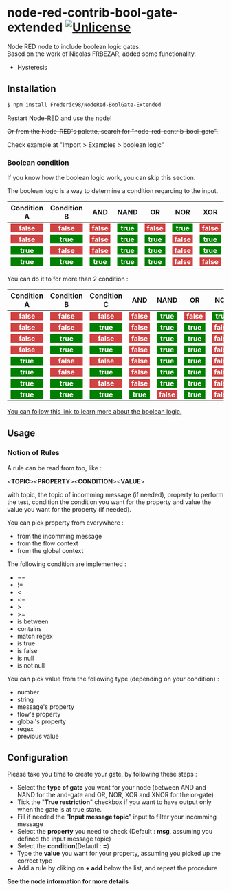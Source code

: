 
# node-red-contrib-bool-gate-extended [![Unlicense](https://img.shields.io/badge/un-license-green.svg?style=flat)](http://unlicense.org)

Node RED node to include boolean logic gates.  
Based on the work of Nicolas FRBEZAR, added some functionality.
- Hysteresis

## Installation

```bash
$ npm install Frederic98/NodeRed-BoolGate-Extended
```

Restart Node-RED and use the node!

~~Or from the Node-RED's palette, search for "node-red-contrib-bool-gate".~~

Check example at "Import > Examples > boolean logic"

### Boolean condition

If you know how the boolean logic work, you can skip this section.

The boolean logic is a way to determine a condition regarding to the input.

|Condition A|Condition B|AND|NAND|OR|NOR|XOR|XNOR
|-|-|-|-|-|-|-|-|
|<div style="color:white;background-color: #cf4343;text-align : center; font-weight : bold; padding : 0px 5px;">false</div>|<div style="color:white;background-color: #cf4343;text-align : center; font-weight : bold; padding : 0px 5px;">false</div>|<div style="color:white;background-color: #cf4343;text-align : center; font-weight : bold; padding : 0px 5px;">false</div>|<div style="color:white;background-color: green;text-align : center; font-weight : bold; padding : 0px 5px;">true</div>|<div style="color:white;background-color: #cf4343;text-align : center; font-weight : bold; padding : 0px 5px;">false</div>|<div style="color:white;background-color: green;text-align : center; font-weight : bold; padding : 0px 5px;">true</div>|<div style="color:white;background-color: #cf4343;text-align : center; font-weight : bold; padding : 0px 5px;">false</div>|<div style="color:white;background-color: green;text-align : center; font-weight : bold; padding : 0px 5px;">true</div>
|<div style="color:white;background-color: #cf4343;text-align : center; font-weight : bold; padding : 0px 5px;">false</div>|<div style="color:white;background-color: green;text-align : center; font-weight : bold; padding : 0px 5px;">true</div>|<div style="color:white;background-color: #cf4343;text-align : center; font-weight : bold; padding : 0px 5px;">false</div>|<div style="color:white;background-color: green;text-align : center; font-weight : bold; padding : 0px 5px;">true</div>|<div style="color:white;background-color: green;text-align : center; font-weight : bold; padding : 0px 5px;">true</div>|<div style="color:white;background-color: #cf4343;text-align : center; font-weight : bold; padding : 0px 5px;">false</div>|<div style="color:white;background-color: green;text-align : center; font-weight : bold; padding : 0px 5px;">true</div>|<div style="color:white;background-color: #cf4343;text-align : center; font-weight : bold; padding : 0px 5px;">false</div>
|<div style="color:white;background-color: green;text-align : center; font-weight : bold; padding : 0px 5px;">true</div>|<div style="color:white;background-color: #cf4343;text-align : center; font-weight : bold; padding : 0px 5px;">false</div>|<div style="color:white;background-color: #cf4343;text-align : center; font-weight : bold; padding : 0px 5px;">false</div>|<div style="color:white;background-color: green;text-align : center; font-weight : bold; padding : 0px 5px;">true</div>|<div style="color:white;background-color: green;text-align : center; font-weight : bold; padding : 0px 5px;">true</div>|<div style="color:white;background-color: #cf4343;text-align : center; font-weight : bold; padding : 0px 5px;">false</div>|<div style="color:white;background-color: green;text-align : center; font-weight : bold; padding : 0px 5px;">true</div>|<div style="color:white;background-color: #cf4343;text-align : center; font-weight : bold; padding : 0px 5px;">false</div>
|<div style="color:white;background-color: green;text-align : center; font-weight : bold; padding : 0px 5px;">true</div>|<div style="color:white;background-color: green;text-align : center; font-weight : bold; padding : 0px 5px;">true</div>|<div style="color:white;background-color: green;text-align : center; font-weight : bold; padding : 0px 5px;">true</div>|<div style="color:white;background-color: green;text-align : center; font-weight : bold; padding : 0px 5px;">true</div>|<div style="color:white;background-color: green;text-align : center; font-weight : bold; padding : 0px 5px;">true</div>|<div style="color:white;background-color: #cf4343;text-align : center; font-weight : bold; padding : 0px 5px;">false</div>|<div style="color:white;background-color: #cf4343;text-align : center; font-weight : bold; padding : 0px 5px;">false</div>|<div style="color:white;background-color: green;text-align : center; font-weight : bold; padding : 0px 5px;">true</div>

You can do it to for more than 2 condition :

|Condition A|Condition B|Condition C|AND|NAND|OR|NOR|XOR|XNOR
|-|-|-|-|-|-|-|-|-|
|<div style="color:white;background-color: #cf4343;text-align : center; font-weight : bold; padding : 0px 5px;">false</div>|<div style="color:white;background-color: #cf4343;text-align : center; font-weight : bold; padding : 0px 5px;">false</div>|<div style="color:white;background-color: #cf4343;text-align : center; font-weight : bold; padding : 0px 5px;">false</div>|<div style="color:white;background-color: #cf4343;text-align : center; font-weight : bold; padding : 0px 5px;">false</div>|<div style="color:white;background-color: green;text-align : center; font-weight : bold; padding : 0px 5px;">true</div>|<div style="color:white;background-color: #cf4343;text-align : center; font-weight : bold; padding : 0px 5px;">false</div>|<div style="color:white;background-color: green;text-align : center; font-weight : bold; padding : 0px 5px;">true</div>|<div style="color:white;background-color: #cf4343;text-align : center; font-weight : bold; padding : 0px 5px;">false</div>|<div style="color:white;background-color: green;text-align : center; font-weight : bold; padding : 0px 5px;">true</div>
|<div style="color:white;background-color: #cf4343;text-align : center; font-weight : bold; padding : 0px 5px;">false</div>|<div style="color:white;background-color: #cf4343;text-align : center; font-weight : bold; padding : 0px 5px;">false</div>|<div style="color:white;background-color: green;text-align : center; font-weight : bold; padding : 0px 5px;">true</div>|<div style="color:white;background-color: #cf4343;text-align : center; font-weight : bold; padding : 0px 5px;">false</div>|<div style="color:white;background-color: green;text-align : center; font-weight : bold; padding : 0px 5px;">true</div>|<div style="color:white;background-color: green;text-align : center; font-weight : bold; padding : 0px 5px;">true</div>|<div style="color:white;background-color: #cf4343;text-align : center; font-weight : bold; padding : 0px 5px;">false</div>|<div style="color:white;background-color: green;text-align : center; font-weight : bold; padding : 0px 5px;">true</div>|<div style="color:white;background-color: #cf4343;text-align : center; font-weight : bold; padding : 0px 5px;">false</div>
|<div style="color:white;background-color: #cf4343;text-align : center; font-weight : bold; padding : 0px 5px;">false</div>|<div style="color:white;background-color: green;text-align : center; font-weight : bold; padding : 0px 5px;">true</div>|<div style="color:white;background-color: #cf4343;text-align : center; font-weight : bold; padding : 0px 5px;">false</div>|<div style="color:white;background-color: #cf4343;text-align : center; font-weight : bold; padding : 0px 5px;">false</div>|<div style="color:white;background-color: green;text-align : center; font-weight : bold; padding : 0px 5px;">true</div>|<div style="color:white;background-color: green;text-align : center; font-weight : bold; padding : 0px 5px;">true</div>|<div style="color:white;background-color: #cf4343;text-align : center; font-weight : bold; padding : 0px 5px;">false</div>|<div style="color:white;background-color: green;text-align : center; font-weight : bold; padding : 0px 5px;">true</div>|<div style="color:white;background-color: #cf4343;text-align : center; font-weight : bold; padding : 0px 5px;">false</div>
|<div style="color:white;background-color: #cf4343;text-align : center; font-weight : bold; padding : 0px 5px;">false</div>|<div style="color:white;background-color: green;text-align : center; font-weight : bold; padding : 0px 5px;">true</div>|<div style="color:white;background-color: green;text-align : center; font-weight : bold; padding : 0px 5px;">true</div>|<div style="color:white;background-color: #cf4343;text-align : center; font-weight : bold; padding : 0px 5px;">false</div>|<div style="color:white;background-color: green;text-align : center; font-weight : bold; padding : 0px 5px;">true</div>|<div style="color:white;background-color: green;text-align : center; font-weight : bold; padding : 0px 5px;">true</div>|<div style="color:white;background-color: #cf4343;text-align : center; font-weight : bold; padding : 0px 5px;">false</div>|<div style="color:white;background-color: #cf4343;text-align : center; font-weight : bold; padding : 0px 5px;">false</div>|<div style="color:white;background-color: green;text-align : center; font-weight : bold; padding : 0px 5px;">true</div>
|<div style="color:white;background-color: green;text-align : center; font-weight : bold; padding : 0px 5px;">true</div>|<div style="color:white;background-color: #cf4343;text-align : center; font-weight : bold; padding : 0px 5px;">false</div>|<div style="color:white;background-color: #cf4343;text-align : center; font-weight : bold; padding : 0px 5px;">false</div>|<div style="color:white;background-color: #cf4343;text-align : center; font-weight : bold; padding : 0px 5px;">false</div>|<div style="color:white;background-color: green;text-align : center; font-weight : bold; padding : 0px 5px;">true</div>|<div style="color:white;background-color: green;text-align : center; font-weight : bold; padding : 0px 5px;">true</div>|<div style="color:white;background-color: #cf4343;text-align : center; font-weight : bold; padding : 0px 5px;">false</div>|<div style="color:white;background-color: green;text-align : center; font-weight : bold; padding : 0px 5px;">true</div>|<div style="color:white;background-color: #cf4343;text-align : center; font-weight : bold; padding : 0px 5px;">false</div>
|<div style="color:white;background-color: green;text-align : center; font-weight : bold; padding : 0px 5px;">true</div>|<div style="color:white;background-color: #cf4343;text-align : center; font-weight : bold; padding : 0px 5px;">false</div>|<div style="color:white;background-color: green;text-align : center; font-weight : bold; padding : 0px 5px;">true</div>|<div style="color:white;background-color: #cf4343;text-align : center; font-weight : bold; padding : 0px 5px;">false</div>|<div style="color:white;background-color: green;text-align : center; font-weight : bold; padding : 0px 5px;">true</div>|<div style="color:white;background-color: green;text-align : center; font-weight : bold; padding : 0px 5px;">true</div>|<div style="color:white;background-color: #cf4343;text-align : center; font-weight : bold; padding : 0px 5px;">false</div>|<div style="color:white;background-color: #cf4343;text-align : center; font-weight : bold; padding : 0px 5px;">false</div>|<div style="color:white;background-color: green;text-align : center; font-weight : bold; padding : 0px 5px;">true</div>
|<div style="color:white;background-color: green;text-align : center; font-weight : bold; padding : 0px 5px;">true</div>|<div style="color:white;background-color: green;text-align : center; font-weight : bold; padding : 0px 5px;">true</div>|<div style="color:white;background-color: #cf4343;text-align : center; font-weight : bold; padding : 0px 5px;">false</div>|<div style="color:white;background-color: #cf4343;text-align : center; font-weight : bold; padding : 0px 5px;">false</div>|<div style="color:white;background-color: green;text-align : center; font-weight : bold; padding : 0px 5px;">true</div>|<div style="color:white;background-color: green;text-align : center; font-weight : bold; padding : 0px 5px;">true</div>|<div style="color:white;background-color: #cf4343;text-align : center; font-weight : bold; padding : 0px 5px;">false</div>|<div style="color:white;background-color: #cf4343;text-align : center; font-weight : bold; padding : 0px 5px;">false</div>|<div style="color:white;background-color: green;text-align : center; font-weight : bold; padding : 0px 5px;">true</div>
|<div style="color:white;background-color: green;text-align : center; font-weight : bold; padding : 0px 5px;">true</div>|<div style="color:white;background-color: green;text-align : center; font-weight : bold; padding : 0px 5px;">true</div>|<div style="color:white;background-color: green;text-align : center; font-weight : bold; padding : 0px 5px;">true</div>|<div style="color:white;background-color: green;text-align : center; font-weight : bold; padding : 0px 5px;">true</div>|<div style="color:white;background-color: #cf4343;text-align : center; font-weight : bold; padding : 0px 5px;">false</div>|<div style="color:white;background-color: green;text-align : center; font-weight : bold; padding : 0px 5px;">true</div>|<div style="color:white;background-color: #cf4343;text-align : center; font-weight : bold; padding : 0px 5px;">false</div>|<div style="color:white;background-color: #cf4343;text-align : center; font-weight : bold; padding : 0px 5px;">false</div>|<div style="color:white;background-color: green;text-align : center; font-weight : bold; padding : 0px 5px;">true</div>

 [You can follow this link to learn more about the boolean logic.](https://en.wikipedia.org/wiki/Boolean_algebra)

## Usage

### Notion of Rules

A rule can be read from top, like :

&lt;**TOPIC**&gt;&lt;**PROPERTY**&gt;&lt;**CONDITION**&gt;&lt;**VALUE**&gt;

with topic, the topic of incomming message (if needed), property to perform the test, condition the condition you want for the property and value the value you want for the property (if needed).

You can pick property from everywhere :
* from the incomming message
* from the flow context
* from the global context

The following condition are implemented :
* ==
* !=
* &lt;
* &lt;=
* &gt;
* &gt;=
* is between
* contains
* match regex
* is true
* is false
* is null
* is not null

You can pick value from the following type (depending on your condition) :
* number
* string
* message's property
* flow's property
* global's property
* regex
* previous value

## Configuration

Please take you time to create your gate, by following these steps :

* Select the **type of gate** you want for your node (between AND and NAND for the and-gate and OR, NOR, XOR and XNOR for the or-gate)
* Tick the "**True restriction**" checkbox if you want to have output only when the gate is at true state.
* Fill if needed the "**Input message topic**" input to filter your incomming message
* Select the **property** you need to check (Default : **msg**, assuming you defined the input message topic)
* Select the **condition**(Defautl : **=**)
* Type the **value** you want for your property, assuming you picked up the correct type
* Add a rule by cliking on **+ add** below the list, and repeat the procedure 

**See the node information for more details**
